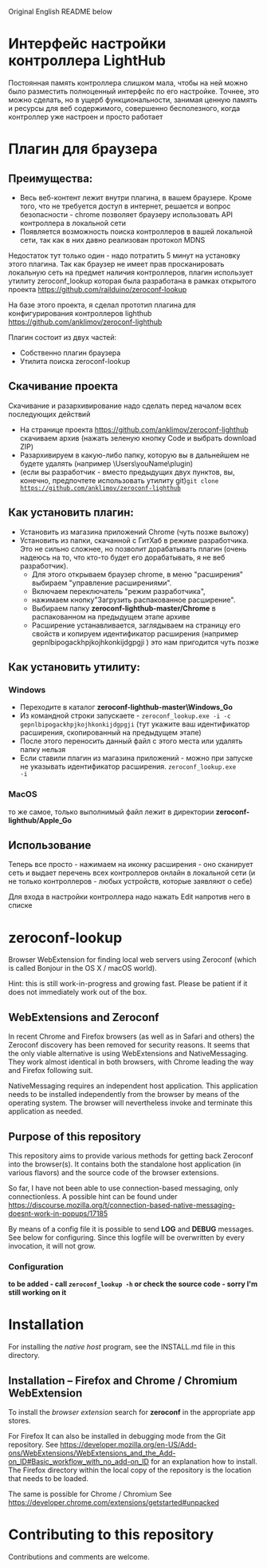 Original English README below

# Интерфейс настройки контроллера LightHub
Постоянная память контроллера слишком мала, чтобы на ней можно было разместить полноценный интерфейс по его настройке.
Точнее, это можно сделать, но в ущерб функциональности, занимая ценную память и ресурсы для веб содержимого, совершенно бесполезного, когда контроллер уже настроен и просто работает


# Плагин для браузера 

## Преимущества:
  * Весь веб-контент лежит внутри плагина, в вашем браузере. Кроме того, что не требуется доступ в интернет, решается и вопрос безопасности - chrome позволяет браузеру использовать API контроллера в локальной сети
  * Появляется возможность поиска контроллеров в вашей локальной сети, так как в них давно реализован протокол MDNS

Недостаток тут только один - надо потратить 5 минут на установку этого плагина.
Так как браузер не имеет прав просканировать локальную сеть на предмет наличия контроллеров, плагин использует утилиту zeroconf_lookup которая была разработана в рамках открытого проекта https://github.com/railduino/zeroconf-lookup

На базе этого проекта, я сделал прототип плагина для конфигурирования контроллеров lighthub
https://github.com/anklimov/zeroconf-lighthub

Плагин состоит из двух частей:
  * Собственно плагин браузера
  * Утилита поиска zeroconf-lookup

## Скачивание проекта 
Скачивание и разархивирование надо сделать перед началом всех последующих действий

  - На странице проекта https://github.com/anklimov/zeroconf-lighthub скачиваем архив (нажать зеленую кнопку Code и выбрать download ZIP)
  - Разархивируем в какую-либо папку, которую вы в дальнейшем не будете удалять (например \Users\youName\plugin) 
  - (если вы разработчик - вместо предыдущих двух пунктов, вы, конечно, предпочтете использовать утилиту git)<code>git clone https://github.com/anklimov/zeroconf-lighthub</code>

## Как установить плагин: 
  * Установить из магазина приложений Chrome (чуть позже выложу)
  * Установить из папки, скачанной с ГитХаб в режиме разработчика. Это не сильно сложнее, но позволит дорабатывать плагин (очень надеюсь на то, что кто-то будет его дорабатывать, я не веб разработчик). 
     * Для этого открываем браузер chrome, в меню "расширения" выбираем "управление расширениями". 
     * Включаем переключатель "режим разработчика", 
     * нажимаем кнопку"Загрузить распакованное расширение". 
     * Выбираем папку __zeroconf-lighthub-master/Chrome__ в распакованном на предыдущем этапе архиве
     * Расширение устанавливается, заглядываем на страницу его свойств и копируем идентификатор расширения (например gepnlbipogackhpjkojhkonkijdgpgji ) это нам пригодится чуть позже


## Как установить утилиту: 

### Windows 

  - Переходите в каталог __zeroconf-lighthub-master\Windows_Go__ 
  - Из командной строки запускаете - <code>zeroconf_lookup.exe -i -с gepnlbipogackhpjkojhkonkijdgpgji</code> (тут укажите ваш идентификатор расширения, скопированный на предыдущем этапе)
  - После этого переносить данный файл с этого места или удалять папку нельзя
  - Если ставили плагин из магазина приложений - можно при запуске не указывать идентификатор расширения. <code>zeroconf_lookup.exe -i</code> 


### MacOS 
то же самое, только выполнимый файл лежит в директории __zeroconf-lighthub/Apple_Go__


## Использование 
Теперь все просто - нажимаем на иконку расширения - оно сканирует сеть и выдает перечень всех контроллеров онлайн в локальной сети (и не только контроллеров - любых устройств, которые заявляют о себе)

Для входа в настройки контроллера надо нажать Edit напротив него в списке


# zeroconf-lookup

Browser WebExtension for finding local web servers using Zeroconf
(which is called Bonjour in the OS X / macOS world).

Hint: this is still work-in-progress and growing fast.
Please be patient if it does not immediately work out of the box.

## WebExtensions and Zeroconf

In recent Chrome and Firefox browsers (as well as in Safari and others)
the Zeroconf discovery has been removed for security reasons. It seems
that the only viable alternative is using WebExtensions and
NativeMessaging. They work almost identical in both browsers, with
Chrome leading the way and Firefox following suit.

NativeMessaging requires an independent host application. This
application needs to be installed independently from the browser by
means of the operating system. The browser will nevertheless invoke and
terminate this application as needed.

## Purpose of this repository

This repository aims to provide various methods for getting back
Zeroconf into the browser(s). It contains both the standalone host
application (in various flavors) and the source code of the browser extensions.

So far, I have not been able to use connection-based messaging, only connectionless.
A possible hint can be found under
https://discourse.mozilla.org/t/connection-based-native-messaging-doesnt-work-in-popups/17185

By means of a config file it is possible to send **LOG** and **DEBUG** messages.
See below for configuring. Since this logfile will be overwritten by every invocation, it will not grow.

### Configuration

**to be added - call `zeroconf_lookup -h` or check the source code - sorry I'm still working on it**


# Installation

For installing the *native host* program, see the INSTALL.md file in this directory.

## Installation – Firefox and Chrome / Chromium WebExtension

To install the *browser extension* search for **zeroconf** in the appropriate app stores.

For Firefox It can also be installed in debugging mode from the Git repository.
See https://developer.mozilla.org/en-US/Add-ons/WebExtensions/WebExtensions_and_the_Add-on_ID#Basic_workflow_with_no_add-on_ID
for an explanation how to install. The Firefox directory within the
local copy of the repository is the location that needs to be loaded.

The same is possible for Chrome / Chromium
See https://developer.chrome.com/extensions/getstarted#unpacked

# Contributing to this repository

Contributions and comments are welcome.


